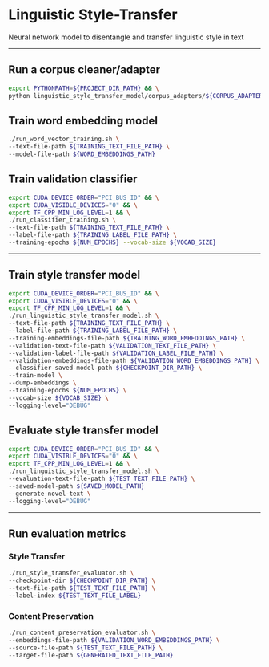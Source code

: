 # Linguistic Style-Transfer

Neural network model to disentangle and transfer linguistic style in text

---

## Run a corpus cleaner/adapter

```bash
export PYTHONPATH=${PROJECT_DIR_PATH} && \
python linguistic_style_transfer_model/corpus_adapters/${CORPUS_ADAPTER_SCRIPT}.py
```

## Train word embedding model
```bash
./run_word_vector_training.sh \
--text-file-path ${TRAINING_TEXT_FILE_PATH} \
--model-file-path ${WORD_EMBEDDINGS_PATH}
```

## Train validation classifier

```bash
export CUDA_DEVICE_ORDER="PCI_BUS_ID" && \
export CUDA_VISIBLE_DEVICES="0" && \
export TF_CPP_MIN_LOG_LEVEL=1 && \
./run_classifier_training.sh \
--text-file-path ${TRAINING_TEXT_FILE_PATH} \
--label-file-path ${TRAINING_LABEL_FILE_PATH} \
--training-epochs ${NUM_EPOCHS} --vocab-size ${VOCAB_SIZE}
```

---

## Train style transfer model

```bash
export CUDA_DEVICE_ORDER="PCI_BUS_ID" && \
export CUDA_VISIBLE_DEVICES="0" && \
export TF_CPP_MIN_LOG_LEVEL=1 && \
./run_linguistic_style_transfer_model.sh \
--text-file-path ${TRAINING_TEXT_FILE_PATH} \
--label-file-path ${TRAINING_LABEL_FILE_PATH} \
--training-embeddings-file-path ${TRAINING_WORD_EMBEDDINGS_PATH} \
--validation-text-file-path ${VALIDATION_TEXT_FILE_PATH} \
--validation-label-file-path ${VALIDATION_LABEL_FILE_PATH} \
--validation-embeddings-file-path ${VALIDATION_WORD_EMBEDDINGS_PATH} \
--classifier-saved-model-path ${CHECKPOINT_DIR_PATH} \
--train-model \
--dump-embeddings \
--training-epochs ${NUM_EPOCHS} \
--vocab-size ${VOCAB_SIZE} \
--logging-level="DEBUG"
```

## Evaluate style transfer model

```bash
export CUDA_DEVICE_ORDER="PCI_BUS_ID" && \
export CUDA_VISIBLE_DEVICES="0" && \
export TF_CPP_MIN_LOG_LEVEL=1 && \
./run_linguistic_style_transfer_model.sh \
--evaluation-text-file-path ${TEST_TEXT_FILE_PATH} \
--saved-model-path ${SAVED_MODEL_PATH}
--generate-novel-text \
--logging-level="DEBUG"
```

---

## Run evaluation metrics

### Style Transfer

```bash
./run_style_transfer_evaluator.sh \
--checkpoint-dir ${CHECKPOINT_DIR_PATH} \
--text-file-path ${TEST_TEXT_FILE_PATH} \
--label-index ${TEST_TEXT_FILE_LABEL}
```

### Content Preservation

```bash
./run_content_preservation_evaluator.sh \
--embeddings-file-path ${VALIDATION_WORD_EMBEDDINGS_PATH} \
--source-file-path ${TEST_TEXT_FILE_PATH} \
--target-file-path ${GENERATED_TEXT_FILE_PATH}
```
